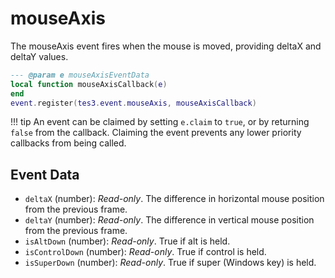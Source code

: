 # mouseAxis

The mouseAxis event fires when the mouse is moved, providing deltaX and deltaY values.

```lua
--- @param e mouseAxisEventData
local function mouseAxisCallback(e)
end
event.register(tes3.event.mouseAxis, mouseAxisCallback)
```

!!! tip
	An event can be claimed by setting `e.claim` to `true`, or by returning `false` from the callback. Claiming the event prevents any lower priority callbacks from being called.

## Event Data

* `deltaX` (number): *Read-only*. The difference in horizontal mouse position from the previous frame.
* `deltaY` (number): *Read-only*. The difference in vertical mouse position from the previous frame.
* `isAltDown` (number): *Read-only*. True if alt  is held.
* `isControlDown` (number): *Read-only*. True if control is held.
* `isSuperDown` (number): *Read-only*. True if super (Windows key) is held.


